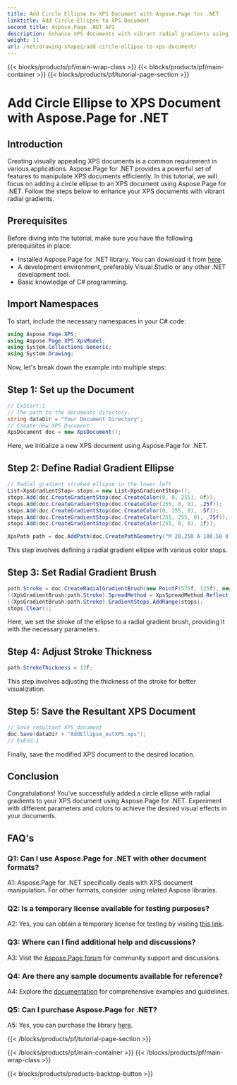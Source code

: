 ```yaml
---
title: Add Circle Ellipse to XPS Document with Aspose.Page for .NET
linktitle: Add Circle Ellipse to XPS Document
second_title: Aspose.Page .NET API
description: Enhance XPS documents with vibrant radial gradients using Aspose.Page for .NET. Follow our step-by-step guide for stunning visual effects.
weight: 11
url: /net/drawing-shapes/add-circle-ellipse-to-xps-document/
---
```


{{< blocks/products/pf/main-wrap-class >}}
{{< blocks/products/pf/main-container >}}
{{< blocks/products/pf/tutorial-page-section >}}

# Add Circle Ellipse to XPS Document with Aspose.Page for .NET

## Introduction

Creating visually appealing XPS documents is a common requirement in various applications. Aspose.Page for .NET provides a powerful set of features to manipulate XPS documents efficiently. In this tutorial, we will focus on adding a circle ellipse to an XPS document using Aspose.Page for .NET. Follow the steps below to enhance your XPS documents with vibrant radial gradients.

## Prerequisites

Before diving into the tutorial, make sure you have the following prerequisites in place:

- Installed Aspose.Page for .NET library. You can download it from [here](https://releases.aspose.com/page/net/).
- A development environment, preferably Visual Studio or any other .NET development tool.
- Basic knowledge of C# programming.

## Import Namespaces

To start, include the necessary namespaces in your C# code:

```csharp
using Aspose.Page.XPS;
using Aspose.Page.XPS.XpsModel;
using System.Collections.Generic;
using System.Drawing;
```

Now, let's break down the example into multiple steps:

## Step 1: Set up the Document

```csharp
// ExStart:1
// The path to the documents directory.
string dataDir = "Your Document Directory";
// Create new XPS Document
XpsDocument doc = new XpsDocument();
```

Here, we initialize a new XPS document using Aspose.Page for .NET.

## Step 2: Define Radial Gradient Ellipse

```csharp
// Radial gradient stroked ellipse in the lower left
List<XpsGradientStop> stops = new List<XpsGradientStop>();
stops.Add(doc.CreateGradientStop(doc.CreateColor(0, 0, 255), 0f));
stops.Add(doc.CreateGradientStop(doc.CreateColor(255, 0, 0), .25f));
stops.Add(doc.CreateGradientStop(doc.CreateColor(0, 255, 0), .5f));
stops.Add(doc.CreateGradientStop(doc.CreateColor(255, 255, 0), .75f));
stops.Add(doc.CreateGradientStop(doc.CreateColor(255, 0, 0), 1f));

XpsPath path = doc.AddPath(doc.CreatePathGeometry("M 20,250 A 100,50 0 1 1 220,250 100,50 0 1 1 20,250"));
```

This step involves defining a radial gradient ellipse with various color stops.

## Step 3: Set Radial Gradient Brush

```csharp
path.Stroke = doc.CreateRadialGradientBrush(new PointF(575f, 125f), new PointF(575f, 100f), 75f, 50f);
((XpsGradientBrush)path.Stroke).SpreadMethod = XpsSpreadMethod.Reflect;
((XpsGradientBrush)path.Stroke).GradientStops.AddRange(stops);
stops.Clear();
```

Here, we set the stroke of the ellipse to a radial gradient brush, providing it with the necessary parameters.

## Step 4: Adjust Stroke Thickness

```csharp
path.StrokeThickness = 12f;
```

This step involves adjusting the thickness of the stroke for better visualization.

## Step 5: Save the Resultant XPS Document

```csharp
// Save resultant XPS document
doc.Save(dataDir + "AddEllipse_outXPS.xps");
// ExEnd:1
```

Finally, save the modified XPS document to the desired location.

## Conclusion

Congratulations! You've successfully added a circle ellipse with radial gradients to your XPS document using Aspose.Page for .NET. Experiment with different parameters and colors to achieve the desired visual effects in your documents.

## FAQ's

### Q1: Can I use Aspose.Page for .NET with other document formats?

A1: Aspose.Page for .NET specifically deals with XPS document manipulation. For other formats, consider using related Aspose libraries.

### Q2: Is a temporary license available for testing purposes?

A2: Yes, you can obtain a temporary license for testing by visiting [this link](https://purchase.aspose.com/temporary-license/).

### Q3: Where can I find additional help and discussions?

A3: Visit the [Aspose.Page forum](https://forum.aspose.com/c/page/39) for community support and discussions.

### Q4: Are there any sample documents available for reference?

A4: Explore the [documentation](https://reference.aspose.com/page/net/) for comprehensive examples and guidelines.

### Q5: Can I purchase Aspose.Page for .NET?

A5: Yes, you can purchase the library [here](https://purchase.aspose.com/buy).

{{< /blocks/products/pf/tutorial-page-section >}}

{{< /blocks/products/pf/main-container >}}
{{< /blocks/products/pf/main-wrap-class >}}

{{< blocks/products/products-backtop-button >}}

